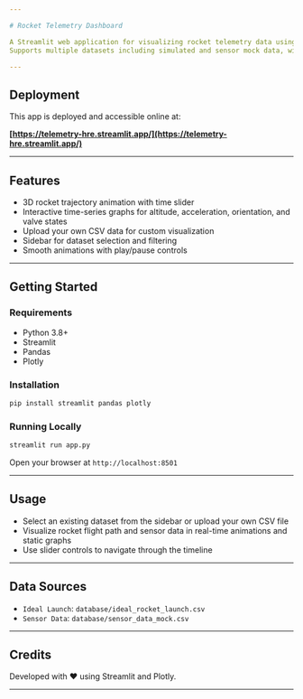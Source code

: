 ```yaml
---

# Rocket Telemetry Dashboard

A Streamlit web application for visualizing rocket telemetry data using Plotly.
Supports multiple datasets including simulated and sensor mock data, with live data upload option.

---
```

## Deployment

This app is deployed and accessible online at:

**[https://telemetry-hre.streamlit.app/](https://telemetry-hre.streamlit.app/)**



---

## Features

* 3D rocket trajectory animation with time slider
* Interactive time-series graphs for altitude, acceleration, orientation, and valve states
* Upload your own CSV data for custom visualization
* Sidebar for dataset selection and filtering
* Smooth animations with play/pause controls

---

## Getting Started

### Requirements

* Python 3.8+
* Streamlit
* Pandas
* Plotly

### Installation

```bash
pip install streamlit pandas plotly
```

### Running Locally

```bash
streamlit run app.py
```

Open your browser at `http://localhost:8501`

---

## Usage

* Select an existing dataset from the sidebar or upload your own CSV file
* Visualize rocket flight path and sensor data in real-time animations and static graphs
* Use slider controls to navigate through the timeline

---

## Data Sources

* `Ideal Launch`: `database/ideal_rocket_launch.csv`
* `Sensor Data`: `database/sensor_data_mock.csv`

---



## Credits

Developed with ❤️ using Streamlit and Plotly.

---

